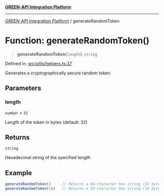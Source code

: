 [**GREEN-API Integration Platform**](../README.md)

***

[GREEN-API Integration Platform](../globals.md) / generateRandomToken

# Function: generateRandomToken()

> **generateRandomToken**(`length`): `string`

Defined in: [src/utils/helpers.ts:37](https://github.com/green-api/greenapi-integration/blob/0c6468d26acd573ad1def9f01a1af819fb76eb31/src/utils/helpers.ts#L37)

Generates a cryptographically secure random token.

## Parameters

### length

`number` = `32`

Length of the token in bytes (default: 32)

## Returns

`string`

Hexadecimal string of the specified length

## Example

```ts
generateRandomToken()     // Returns a 64-character hex string (32 bytes)
generateRandomToken(16)   // Returns a 32-character hex string (16 bytes)
```
